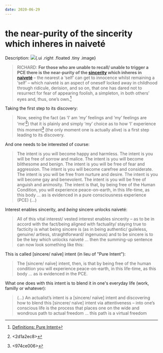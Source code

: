 ```yaml
---
date: 2020-06-29
---
```


# the near-purity of the sincerity which inheres in naiveté

Description:
![](https://lh3.googleusercontent.com/E8TZgA4jQlYD9aZps_sHtgVMkW0GvC6rU2Sog-eE1yjn0bdsCq--jdF92KICohZXqBpDJez1gOn53RFHxiywP0dz4qwAdCqC9S--a3zeYk8gu68I5oB2xV0wwWO_aToAMZ_Uj63O-sPNYPexe8SQ6f5pCYLxHFVhBcKxXObcKB7G3A9QTMpzkZ3p7JYAxnaE0kXiRA18ZaBIwQOnGH7H6kPlLiRNibNMk6vfIJeHRVS6F66Icch3ERcxAbDOBqxBC46jRibYJGa1EmqFFb7LZktewSIpjgAOzxGoEDeUcxxiQyrOM8rQXmLGfgpW7zsGEtgprzB3ZI54PIQmGSd3_S5lAaTmcaWS3-4MCBqNHnozyyEFp98vLNqekwKRiC62YBq8qd0n7YdqTh7ngfQArgasCwuNPCcnHV4-HCkN2X5eN2pdH5q4T3vzk_hSqZGJqlFYh8sh63GHaJU4TC66KLx0zezdU466Ruw0rEgR9RKa_N-_JXfv_80AnnQPgUl2SUBDiSK76C8xlfbHGzoAuwDmoaMUTXIL8aSTTT71cIuwP7Yj9hizbQcu85JdQp2R9xUCuXSi-qBfgiWi4vZkSwSF3Gz_hr9bT2JAFEY-fUF9HV9k-AjfJsJ2WS5-EVaKtrIP_VNxEkVKtgxDucsjEbQ5lXBRUHUlXwUaQV0k2P2HMv1MXd-Im5lpWtnYz_E=s400-no?authuser=0){.ui .right .floated .tiny .image}

> RICHARD: **For those who are unable to recall/ unable to trigger a PCE there is the near-purity of the [sincerity](http://actualfreedom.com.au/richard/catalogue/sincere.htm) which inheres in [naiveté](http://actualfreedom.com.au/library/topics/naivete.htm)** – the nearest a ‘self’ can get to innocence whilst remaining a ‘self’ – which naiveté is an aspect of oneself locked away in childhood through ridicule, derision, and so on, that one has dared not to resurrect for fear of appearing foolish, a simpleton, in both others’ eyes and, thus, one’s own.[^ref]

Taking the first step to its discovery:

> Now, seeing the fact (as ‘I’ am ‘my’ feelings and ‘my’ feelings are ‘me’[^ifeel]) that it is plainly and simply ‘my’ choice as to how ‘I’ experience this moment[^choice] (the only moment one is actually alive) is a first step leading to its discovery.

And one needs to be interested of course:

> The intent is you will become happy and harmless.
> The intent is you will be free of sorrow and malice. The intent is you will become blithesome and benign. The intent is you will be free of fear and aggression. The intent is you will become carefree and considerate. The intent is you will be free from nurture and desire. The intent is you will become gay and benevolent. The intent is you will be free of anguish and animosity. The intent is that, by being free of the Human Condition, you will experience peace-on-earth, in this life-time, as this body ... as is evidenced in a pure consciousness experience (PCE) (...)

Interest enables sincerity, and *being* sincere unlocks naiveté:

> All of this vital interest/ vested interest enables sincerity – as to be in accord with the fact/being aligned with factuality/ staying true to facticity is what being sincere is (as in being authentic/ guileless, genuine/ artless, straightforward/ ingenuous) and to be sincere is to be the key which unlocks naiveté ... then the summing-up sentence can now look something like this:

This is called \[sincere/ naïve\] intent (in lieu of "Pure Intent"):

> The [sincere/ naïve] intent, then, is that by being free of the human condition you will experience peace-on-earth, in this life-time, as this body ... as is evidenced in the PCE.

What one does with this intent is to blend it in one's everyday life (work, familly or whatever):

> (...) An actualist’s intent is a [sincere/ naïve] intent and discovering how to blend this [sincere/ naïve] intent via attentiveness – into one’s conscious life is the process that places one on the wide and wondrous path to actual freedom ... this path is a virtual freedom




[^ifeel]: <2d1a2ec8>
[^choice]: <974ce006>

[^ref]: [Definitions: Pure Intent](http://www.actualfreedom.com.au/richard/abditorium/intent.htm)

